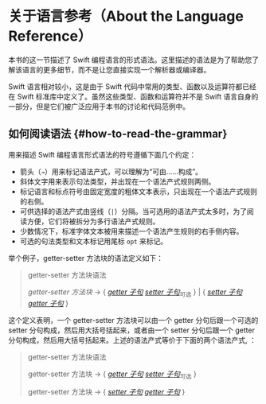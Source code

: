 # 关于语言参考（About the Language Reference）

本书的这一节描述了 Swift 编程语言的形式语法。这里描述的语法是为了帮助您了解该语言的更多细节，而不是让您直接实现一个解析器或编译器。

Swift 语言相对较小，这是由于 Swift 代码中常用的类型、函数以及运算符都已经在 Swift 标准库中定义了。虽然这些类型、函数和运算符并不是 Swift 语言自身的一部分，但是它们被广泛应用于本书的讨论和代码范例中。

## 如何阅读语法 {#how-to-read-the-grammar}

用来描述 Swift 编程语言形式语法的符号遵循下面几个约定：

-  箭头（`→`）用来标记语法产式，可以理解为“可由……构成”。
-  斜体文字用来表示句法类型，并出现在一个语法产式规则两侧。
-  标记语言和标点符号由固定宽度的粗体文本表示，只出现在一个语法产式规则的右侧。
-  可供选择的语法产式由竖线（`|`）分隔。当可选用的语法产式太多时，为了阅读方便，它们将被拆分为多行语法产式规则。
-  少数情况下，标准字体文本被用来描述一个语法产生规则的右手侧内容。
-  可选的句法类型和文本标记用尾标 `opt` 来标记。

举个例子，getter-setter 方法块的语法定义如下：

> getter-setter 方法块语法
> 
> *getter-setter 方法块* → { [*getter 子句*](./06_Declarations.md#getter-clause) [*setter 子句*](./06_Declarations.md#setter-clause)<sub>可选</sub> } | { [*setter 子句*](./06_Declarations.md#setter-clause) [*getter 子句*](./06_Declarations.md#getter-clause) }
> 

这个定义表明，一个 getter-setter 方法块可以由一个 getter 分句后跟一个可选的 setter 分句构成，然后用大括号括起来，或者由一个 setter 分句后跟一个 getter 分句构成，然后用大括号括起来。上述的语法产式等价于下面的两个语法产式, ：

> getter-setter 方法块语法
> 
> getter-setter 方法块 → { [*getter 子句*](./06_Declarations.md#getter-clause)  [*setter 子句*](./06_Declarations.md#setter-clause)<sub>可选</sub> }
> 
> getter-setter 方法块 → { [*setter 子句*](./06_Declarations.md#setter-clause) [*getter 子句*](./06_Declarations.md#getter-clause) }
> 
